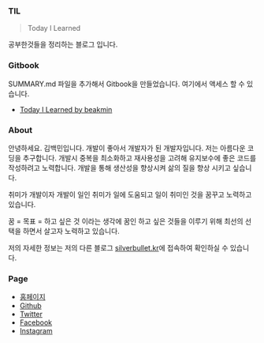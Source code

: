 ### TIL

> Today I Learned

공부한것들을 정리하는 블로그 입니다.

### Gitbook

SUMMARY.md 파일을 추가해서 Gitbook을 만들었습니다. 여기에서 액세스 할 수 있습니다.

-	[Today I Learned by beakmin](https://silverbullet087.gitbooks.io/today-i-learned/content/)

### About

안녕하세요. 김백민입니다. 개발이 좋아서 개발자가 된 개발자입니다. 저는 아름다운 코딩을 추구합니다. 개발시 중복을 최소화하고 재사용성을 고려해 유지보수에 좋은 코드를 작성하려고 노력합니다. 개발을 통해 생산성을 향상시켜 삶의 질을 향상 시키고 싶습니다.

취미가 개발이자 개발이 일인 취미가 일에 도움되고 일이 취미인 것을 꿈꾸고 노력하고 있습니다.

꿈 = 목표 = 하고 싶은 것 이라는 생각에 꿈인 하고 싶은 것들을 이루기 위해 최선의 선택을 하면서 살고자 노력하고 있습니다.

저의 자세한 정보는 저의 다른 블로그 [silverbullet.kr](http://silverbullet.kr/)에 접속하여 확인하실 수 있습니다.

### Page

-	[홈페이지](http://silverbullet.kr/)
-	[Github](https://github.com/silverbullet087)
-	[Twitter](https://twitter.com/SilverBullet21)
-	[Facebook](https://www.facebook.com/kim.baekmin.5)
-	[Instagram](https://www.instagram.com/silverbullet087/)
